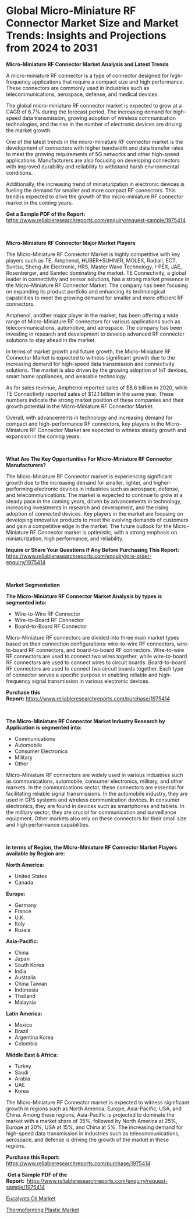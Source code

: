 <p><h1>Global Micro-Miniature RF Connector Market Size and Market Trends: Insights and Projections from 2024 to 2031</h1></p><p><strong>Micro-Miniature RF Connector Market Analysis and Latest Trends</strong></p>
<p><p>A micro-miniature RF connector is a type of connector designed for high-frequency applications that require a compact size and high performance. These connectors are commonly used in industries such as telecommunications, aerospace, defense, and medical devices.</p><p>The global micro-miniature RF connector market is expected to grow at a CAGR of 6.7% during the forecast period. The increasing demand for high-speed data transmission, growing adoption of wireless communication technologies, and the rise in the number of electronic devices are driving the market growth.</p><p>One of the latest trends in the micro-miniature RF connector market is the development of connectors with higher bandwidth and data transfer rates to meet the growing requirements of 5G networks and other high-speed applications. Manufacturers are also focusing on developing connectors with improved durability and reliability to withstand harsh environmental conditions.</p><p>Additionally, the increasing trend of miniaturization in electronic devices is fueling the demand for smaller and more compact RF connectors. This trend is expected to drive the growth of the micro-miniature RF connector market in the coming years.</p></p>
<p><strong>Get a Sample PDF of the Report:&nbsp;</strong> <a href="https://www.reliableresearchreports.com/enquiry/request-sample/1975414">https://www.reliableresearchreports.com/enquiry/request-sample/1975414</a></p>
<p>&nbsp;</p>
<p><strong>Micro-Miniature RF Connector Major Market Players</strong></p>
<p><p>The Micro-Miniature RF Connector Market is highly competitive with key players such as TE, Amphenol, HUBER+SUHNER, MOLEX, Radiall, ECT, Suntsu, Sheng Jie Electronic, HRS, Master Wave Technology, I-PEX, JAE, Rosenberger, and Samtec dominating the market. TE Connectivity, a global leader in connectivity and sensor solutions, has a strong market presence in the Micro-Miniature RF Connector Market. The company has been focusing on expanding its product portfolio and enhancing its technological capabilities to meet the growing demand for smaller and more efficient RF connectors.</p><p>Amphenol, another major player in the market, has been offering a wide range of Micro-Miniature RF connectors for various applications such as telecommunications, automotive, and aerospace. The company has been investing in research and development to develop advanced RF connector solutions to stay ahead in the market.</p><p>In terms of market growth and future growth, the Micro-Miniature RF Connector Market is expected to witness significant growth due to the increasing demand for high-speed data transmission and connectivity solutions. The market is also driven by the growing adoption of IoT devices, smart home appliances, and wearable technology.</p><p>As for sales revenue, Amphenol reported sales of $8.6 billion in 2020, while TE Connectivity reported sales of $12.1 billion in the same year. These numbers indicate the strong market position of these companies and their growth potential in the Micro-Miniature RF Connector Market.</p><p>Overall, with advancements in technology and increasing demand for compact and high-performance RF connectors, key players in the Micro-Miniature RF Connector Market are expected to witness steady growth and expansion in the coming years.</p></p>
<p>&nbsp;</p>
<p><strong>What Are The Key Opportunities For Micro-Miniature RF Connector Manufacturers?</strong></p>
<p><p>The Micro-Miniature RF Connector market is experiencing significant growth due to the increasing demand for smaller, lighter, and higher-performing electronic devices in industries such as aerospace, defense, and telecommunications. The market is expected to continue to grow at a steady pace in the coming years, driven by advancements in technology, increasing investments in research and development, and the rising adoption of connected devices. Key players in the market are focusing on developing innovative products to meet the evolving demands of customers and gain a competitive edge in the market. The future outlook for the Micro-Miniature RF Connector market is optimistic, with a strong emphasis on miniaturization, high performance, and reliability.</p></p>
<p><strong>Inquire or Share Your Questions If Any Before Purchasing This Report:</strong> <a href="https://www.reliableresearchreports.com/enquiry/pre-order-enquiry/1975414">https://www.reliableresearchreports.com/enquiry/pre-order-enquiry/1975414</a></p>
<p>&nbsp;</p>
<p><strong>Market Segmentation</strong></p>
<p><strong>The Micro-Miniature RF Connector Market Analysis by types is segmented into:</strong></p>
<p><ul><li>Wire-to-Wire RF Connector</li><li>Wire-to-Board RF Connector</li><li>Board-to-Board RF Connector</li></ul></p>
<p><p>Micro-Miniature RF connectors are divided into three main market types based on their connection configurations: wire-to-wire RF connectors, wire-to-board RF connectors, and board-to-board RF connectors. Wire-to-wire RF connectors are used to connect two wires together, while wire-to-board RF connectors are used to connect wires to circuit boards. Board-to-board RF connectors are used to connect two circuit boards together. Each type of connector serves a specific purpose in enabling reliable and high-frequency signal transmission in various electronic devices.</p></p>
<p><strong>Purchase this Report:&nbsp;</strong><a href="https://www.reliableresearchreports.com/purchase/1975414">https://www.reliableresearchreports.com/purchase/1975414</a></p>
<p>&nbsp;</p>
<p><strong>The Micro-Miniature RF Connector Market Industry Research by Application is segmented into:</strong></p>
<p><ul><li>Communications</li><li>Automobile</li><li>Consumer Electronics</li><li>Military</li><li>Other</li></ul></p>
<p><p>Micro-Miniature RF connectors are widely used in various industries such as communications, automobile, consumer electronics, military, and other markets. In the communications sector, these connectors are essential for facilitating reliable signal transmissions. In the automobile industry, they are used in GPS systems and wireless communication devices. In consumer electronics, they are found in devices such as smartphones and tablets. In the military sector, they are crucial for communication and surveillance equipment. Other markets also rely on these connectors for their small size and high performance capabilities.</p></p>
<p>&nbsp;</p>
<p><strong>In terms of Region, the Micro-Miniature RF Connector Market Players available by Region are:</strong></p>
<p>
    <p> <strong> North America: </strong>
        <ul>
            <li>United States</li>
            <li>Canada</li>
        </ul>
        </p> 
    <p> <strong> Europe: </strong>
        <ul>
            <li>Germany</li>
            <li>France</li>
            <li>U.K.</li>
            <li>Italy</li>
            <li>Russia</li>
        </ul>
        </p> 
    <p> <strong> Asia-Pacific: </strong>
        <ul>
            <li>China</li>
            <li>Japan</li>
            <li>South Korea</li>
            <li>India</li>
            <li>Australia</li>
            <li>China Taiwan</li>
            <li>Indonesia</li>
            <li>Thailand</li>
            <li>Malaysia</li>
        </ul>
        </p> 
    <p> <strong> Latin America: </strong>
        <ul>
            <li>Mexico</li>
            <li>Brazil</li>
            <li>Argentina Korea</li>
            <li>Colombia</li>
        </ul>
        </p> 
    <p> <strong> Middle East & Africa: </strong>
        <ul>
            <li>Turkey</li>
            <li>Saudi</li>
            <li>Arabia</li>
            <li>UAE</li>
            <li>Korea</li>
        </ul>
    </p>
    </p>
<p><p>The Micro-Miniature RF Connector market is expected to witness significant growth in regions such as North America, Europe, Asia-Pacific, USA, and China. Among these regions, Asia-Pacific is projected to dominate the market with a market share of 35%, followed by North America at 25%, Europe at 20%, USA at 15%, and China at 5%. The increasing demand for high-speed data transmission in industries such as telecommunications, aerospace, and defense is driving the growth of the market in these regions.</p></p>
<p><strong>Purchase this Report: </strong><a href="https://www.reliableresearchreports.com/purchase/1975414">https://www.reliableresearchreports.com/purchase/1975414</a></p>
<p>&nbsp;<strong>Get a Sample PDF of the Report:&nbsp;&nbsp;</strong><a href="https://www.reliableresearchreports.com/enquiry/request-sample/1975414">https://www.reliableresearchreports.com/enquiry/request-sample/1975414</a></p>
<p><strong></strong></p>
<p><p><a href="https://fuschia-pecorino-a6d.notion.site/Eucalypts-Oil-Market-Size-Furnishes-Valuable-Information-Encompassing-Market-Share-Market-Trends-a-5885e1f6a8e94843b8ccc2079bce650a">Eucalypts Oil Market</a></p><p><a href="https://changeable-paste-463.notion.site/Thermoforming-Plastic-Market-A-Comprehensive-Report-of-its-Market-Share-Growth-Trends-2024-2031-ebf68607881f41f0b1f2ba82ee59b14e">Thermoforming Plastic Market</a></p></p>